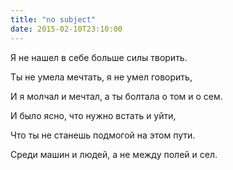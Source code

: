 ```yaml
---
title: "no subject"
date: 2015-02-10T23:10:00
---
```


Я не нашел в себе больше силы творить.

Ты не умела мечтать, я не умел говорить,

И я молчал и мечтал, а ты болтала о том и о сем.

И было ясно, что нужно встать и уйти,

Что ты не станешь подмогой на этом пути.

Среди машин и людей, а не между полей и сел.
